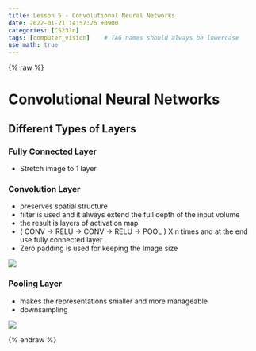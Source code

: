 ```yaml
---
title: Lesson 5 - Convolutional Neural Networks
date: 2022-01-21 14:57:26 +0900
categories: [CS231n]
tags: [computer_vision]    # TAG names should always be lowercase
use_math: true
---
```


{% raw %}

# **Convolutional Neural Networks**

## **Different Types of Layers**

### **Fully Connected Layer**

- Stretch image to 1 layer
  
### **Convolution Layer**

- preserves spatial structure
- filter is used and it always extend the full depth of the input volume
- the result is layers of activation map
- ( CONV &rarr; RELU &rarr; CONV &rarr; RELU &rarr; POOL ) X n times and at the end use fully connected layer
- Zero padding is used for keeping the Image size

<img src="/images/slides_images/cs231n_lecture5_1.jpg">

### **Pooling Layer**

- makes the representations smaller and more manageable
- downsampling

<img src="/images/slides_images/cs231n_lecture5_2.jpg">

{% endraw %}